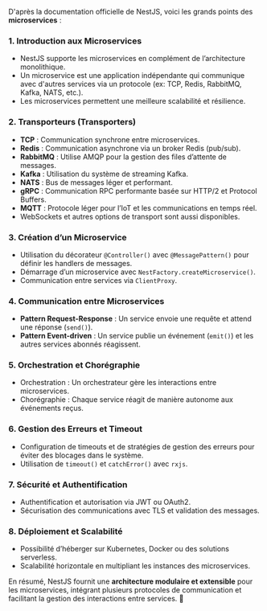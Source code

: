 D'après la documentation officielle de NestJS, voici les grands points des **microservices** :

### 1. **Introduction aux Microservices**
   - NestJS supporte les microservices en complément de l’architecture monolithique.
   - Un microservice est une application indépendante qui communique avec d'autres services via un protocole (ex: TCP, Redis, RabbitMQ, Kafka, NATS, etc.).
   - Les microservices permettent une meilleure scalabilité et résilience.

### 2. **Transporteurs (Transporters)**
   - **TCP** : Communication synchrone entre microservices.
   - **Redis** : Communication asynchrone via un broker Redis (pub/sub).
   - **RabbitMQ** : Utilise AMQP pour la gestion des files d’attente de messages.
   - **Kafka** : Utilisation du système de streaming Kafka.
   - **NATS** : Bus de messages léger et performant.
   - **gRPC** : Communication RPC performante basée sur HTTP/2 et Protocol Buffers.
   - **MQTT** : Protocole léger pour l’IoT et les communications en temps réel.
   - WebSockets et autres options de transport sont aussi disponibles.

### 3. **Création d’un Microservice**
   - Utilisation du décorateur `@Controller()` avec `@MessagePattern()` pour définir les handlers de messages.
   - Démarrage d’un microservice avec `NestFactory.createMicroservice()`.
   - Communication entre services via `ClientProxy`.

### 4. **Communication entre Microservices**
   - **Pattern Request-Response** : Un service envoie une requête et attend une réponse (`send()`).
   - **Pattern Event-driven** : Un service publie un événement (`emit()`) et les autres services abonnés réagissent.

### 5. **Orchestration et Chorégraphie**
   - Orchestration : Un orchestrateur gère les interactions entre microservices.
   - Chorégraphie : Chaque service réagit de manière autonome aux événements reçus.

### 6. **Gestion des Erreurs et Timeout**
   - Configuration de timeouts et de stratégies de gestion des erreurs pour éviter des blocages dans le système.
   - Utilisation de `timeout()` et `catchError()` avec `rxjs`.

### 7. **Sécurité et Authentification**
   - Authentification et autorisation via JWT ou OAuth2.
   - Sécurisation des communications avec TLS et validation des messages.

### 8. **Déploiement et Scalabilité**
   - Possibilité d’héberger sur Kubernetes, Docker ou des solutions serverless.
   - Scalabilité horizontale en multipliant les instances des microservices.

En résumé, NestJS fournit une **architecture modulaire et extensible** pour les microservices, intégrant plusieurs protocoles de communication et 
facilitant la gestion des interactions entre services. 🚀
